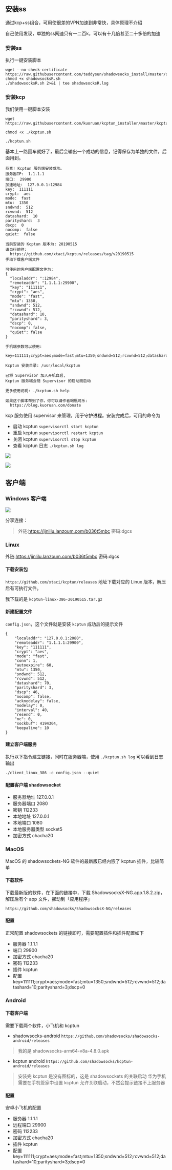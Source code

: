 ## 安装ss

通过kcp+ss组合，可用使很差的VPN加速到非常快，具体原理不介绍

自己使用发现，单独的ss网速只有一二百k，可以有十几倍甚至二十多倍的加速

### 安装ss 

执行一键安装脚本

~~~~shell
wget --no-check-certificate https://raw.githubusercontent.com/teddysun/shadowsocks_install/master/shadowsocksR.sh
chmod +x shadowsocksR.sh
./shadowsocksR.sh 2>&1 | tee shadowsocksR.log
~~~~

### 安装kcp

我们使用一键脚本安装

```
wget https://raw.githubusercontent.com/kuoruan/kcptun_installer/master/kcptun.sh

chmod +x ./kcptun.sh

./kcptun.sh

```

基本上一路回车就好了，最后会输出一个成功的信息，记得保存为单独的文件，后面用到。

```
恭喜! Kcptun 服务端安装成功。
服务器IP:  1.1.1.1
端口:  29900
加速地址:  127.0.0.1:12984
key:  111111
crypt:  aes
mode:  fast
mtu:  1350
sndwnd:  512
rcvwnd:  512
datashard:  10
parityshard:  3
dscp:  0
nocomp:  false
quiet:  false

当前安装的 Kcptun 版本为: 20190515
请自行前往:
  https://github.com/xtaci/kcptun/releases/tag/v20190515
手动下载客户端文件

可使用的客户端配置文件为:
{
  "localaddr": ":12984",
  "remoteaddr": "1.1.1.1:29900",
  "key": "111111",
  "crypt": "aes",
  "mode": "fast",
  "mtu": 1350,
  "sndwnd": 512,
  "rcvwnd": 512,
  "datashard": 10,
  "parityshard": 3,
  "dscp": 0,
  "nocomp": false,
  "quiet": false
}

手机端参数可以使用:
  key=111111;crypt=aes;mode=fast;mtu=1350;sndwnd=512;rcvwnd=512;datashard=10;parityshard=3;dscp=0

Kcptun 安装目录: /usr/local/kcptun

已将 Supervisor 加入开机自启,
Kcptun 服务端会随 Supervisor 的启动而启动

更多使用说明: ./kcptun.sh help

如果这个脚本帮到了你，你可以请作者喝瓶可乐:
  https://blog.kuoruan.com/donate

```

kcp 服务使用 supervisor 来管理，用于守护进程。安装完成后，可用的命令为

- 启动 kcptun `supervisorctl start kcptun`
- 重启 kcptun `supervisorctl restart kcptun`
- 关闭 kcptun `supervisorctl stop kcptun`
- 查看 kcptun 日志 `./kcptun.sh log`

![](large/e6c9d24ely1h0jlwu15xfj212z0u0qa2.jpg)

![](large/e6c9d24ely1h0jlx612bkj20mi0imq59.jpg)



## 客户端

### Windows 客户端

![](large/e6c9d24ely1h0jlxdos5kj21dm0ton7l.jpg)



分享连接：

> 外链:https://jinlilu.lanzoum.com/b036t5mbc 密码:dgcs

### Linux

外链:https://jinlilu.lanzoum.com/b036t5mbc 密码:dgcs

#### 下载安装包

`https://github.com/xtaci/kcptun/releases` 地址下载对应的 Linux 版本，解压后有可执行文件。

我下载的是 `kcptun-linux-386-20190515.tar.gz`

#### 新建配置文件

`config.json`，这个文件就是安装 `kcptun` 成功后的提示文件

```
{
    "localaddr": "127.0.0.1:2080",
    "remoteaddr": "1.1.1.1:29900",
    "key": "111111",
    "crypt": "aes",
    "mode": "fast",
    "conn": 1,
    "autoexpire": 60,
    "mtu": 1350,
    "sndwnd": 512,
    "rcvwnd": 512,
    "datashard": 70,
    "parityshard": 3,
    "dscp": 46,
    "nocomp": false,
    "acknodelay": false,
    "nodelay": 0,
    "interval": 40,
    "resend": 0,
    "nc": 0,
    "sockbuf": 4194304,
    "keepalive": 10
}

```

#### 建立客户端服务

执行以下指令建立链接，同时在服务器端，使用 `./kcptun.sh log` 可以看到日志输出

```
./client_linux_386 -c config.json --quiet

```

#### 配置客户端 shadowsocket

- 服务器地址 127.0.0.1
- 服务器端口 2080
- 密钥 112233
- 本地地址 127.0.0.1
- 本地端口 1080
- 本地服务器类型 socket5
- 加密方式 chacha20

### MacOS

MacOS 的 shadowsockets-NG 软件的最新版已经内嵌了 kcptun 插件，比较简单

#### 下载软件

下载最新版的软件，在下面的链接中，下载 ShadowsocksX-NG.app.1.8.2.zip，解压后有个 app 文件，挪动到「应用程序」

`https://github.com/shadowsocks/ShadowsocksX-NG/releases`

#### 配置

正常配置 shadowsockets 的链接即可，需要配置插件和插件配置如下

- 服务器 1.1.1.1
- 端口 29900
- 加密方式 chacha20
- 密码 112233
- 插件 kcptun
- 配置 key=111111;crypt=aes;mode=fast;mtu=1350;sndwnd=512;rcvwnd=512;datashard=10;parityshard=3;dscp=0

### Android

#### 下载客户端

需要下载两个软件，小飞机和 kcptun

- shadowsocks-android `https://github.com/shadowsocks/shadowsocks-android/releases`

> 我的是 shadowsocks-arm64-v8a-4.8.0.apk

- kcptun android `https://github.com/shadowsocks/kcptun-android/releases`

> 安装完 kcptun 是没有图标的，这是 shadowsockets 的关联启动
> 华为手机需要在手机管家中设置 kcptun 允许关联启动，不然会提示链接不上服务器

#### 配置

安卓小飞机的配置

- 服务器 1.1.1.1
- 远程端口 29900
- 密码 112233
- 加密方式 chacha20
- 插件 kcptun
- 配置 key=111111;crypt=aes;mode=fast;mtu=1350;sndwnd=512;rcvwnd=512;datashard=10;parityshard=3;dscp=0